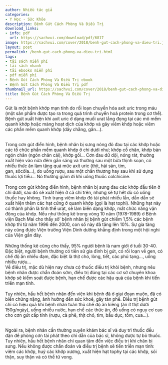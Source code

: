 ```yaml
---
author: Nhiều tác giả
categories:
- Y Học - Sức Khỏe
description: Bệnh Gút Cách Phòng Và Điều Trị
download_links:
- info: pdf
  url: https://sachvui.com/download/pdf/6817
image: https://sachvui.com/cover/2018/benh-gut-cach-phong-va-dieu-tri.jpg
layout: post
permalink: /benh-gut-cach-phong-va-dieu-tri.html
tags:
- tải sách miễn phí
- tải sách nhanh
- tải ebooks miễn phí
- pdf miễn phí
- Bệnh Gút Cách Phòng Và Điều Trị ebook
- Bệnh Gút Cách Phòng Và Điều Trị pdf
thumbnail_url: https://sachvui.com/cover/2018/benh-gut-cach-phong-va-dieu-tri.jpg
title: Bệnh Gút Cách Phòng Và Điều Trị
---
```


 <div class="item-desc text-justify"> <p>Gút là một bệnh khớp mạn tính do rối loạn chuyển hóa axít uric trong máu (một sản phẩm được tạo ra trong quá trình chuyển hoá protein trong cơ thể). Bệnh gút xuất hiện khi axít uric ở dạng muối urat lắng đọng tại các mô mềm quanh khớp hoặc màng hoạt dịch của khớp và gây viêm khớp hoặc viêm các phần mềm quanh khớp (dây chằng, gân...).</p><p><br>Trong cơn gút điển hình, bệnh nhân bị sưng nóng đỏ đau tại các khớp hoặc các tổ chức phần mềm quanh khớp ở chi dưới như; khớp cổ chân, khớp bàn ngón chân (ngón chân cái), khớp gối... Cơn đau dữ dội, nóng rát, thường xuất hiện vào nửa đêm gần sáng và thường sau một bữa thịnh soạn, có nhiều thức ăn làm tăng quá mức axít uric (thịt, hải sản, tim,<br>gan, sỏcỏla...), do uống rượu, sau một chấn thương hay sau khi sử dụng thuốc lợi tiểu... Nó thường giảm đi khi uống thuốc colchicine.<br><br>Trong cơn gút không điển hình, bệnh nhân bị sưng đau các khớp đầu tiên ở chi dưới, sau đó sẽ xuất hiện ở cả chi trên, nhưng sẽ tự hết dù có uống thuốc hay không. Tình trạng viêm khớp đó tái phát nhiều lần, dần dần sẽ xuất hiện thêm các hạt cứng ở quanh khớp (gọi là hạt tophi). Những hạt này có thành phần là tinh thể urat, sẽ làm biến dạng khớp, mất chức năng vận động của khớp. Nếu như thống kê trong vòng 10 năm (1978-1989) ở Bệnh viện Bạch Mai cho thấy sô’ bệnh nhân bị bệnh gút chiếm 1,5% các bệnh khớp thì từ năm 1996 đến 2000, con số này đã tăng lẽn 10%. Sự gia tàng này cũng được Viện trưởng Viện Dinh dưỡng khẳng định trong một hội nghi của Viện gần đày.<br><br>Những thống kê cũng cho thấy, 95% người bệnh là nam giới ở tuổi 30-40. Đặc biệt, người bệnh thường có tiền sử gia đinh bị gút, có rối loạn về gen, có chế độ ăn nhiều đạm, đặc biệt là thịt chó, lòng, tiết, các phủ tạng..., uống nhiều rượu...<br>Về điều trị, mặc dù hiện nay chưa có thuốc điều trị khỏi bệnh, nhưng nêu bệnh nhân được chẩn đoán sớm, điều trị đúng tại các cơ sở chuyên khoa khớp sẽ kiểm soát được bệnh, hạn chế được các hậu quả của bệnh khi tiến triển mạn tính.<br><br>Tuy nhiên, hầu hết bệnh nhân đến viện khi bệnh đã ở giai đoạn muộn, đã có biến chứng nặng, ảnh hưởng đến sức khoẻ, gây tàn phế. Điều trị bệnh gút chỉ có hiệu quả khi bệnh nhân tuân thủ chế độ ăn kiêng (ăn ít thịt dưới 150g/ngày), uống nhiều nước, hạn chế các thức ăn, đồ uống có nguy cơ cao cho cơn gút cấp tính (rượu, cà phê, thịt chó, tim, bầu dục, tôm, cua...).</p><p><br>Ngoài ra, bệnh nhản cần thường xuyên khám bác sĩ và duy trì thuốc đều đặn đề phòng cơn tái phát theo chỉ dẫn của bác sĩ, không được tự bỏ thuốc. Tuy nhiên, hầu hết bệnh nhân chỉ quan tâm đến việc điều trị khi chân bị sưng. Nếu không được chẩn đoán và điều trị bệnh sẽ tiến triển mạn tính: viêm các khớp, huỷ các khớp xương, xuất hiện hạt tophy tại các khớp, sỏi thận, suy thận và có thể tử vong.</p> </div>